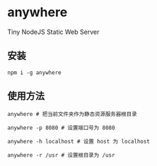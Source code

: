 # anywhere

Tiny NodeJS Static Web Server

## 安装

```
npm i -g anywhere
```

## 使用方法
```
anywhere # 把当前文件夹作为静态资源服务器根目录

anywhere -p 8080 # 设置端口号为 8080

anywhere -h localhost # 设置 host 为 localhost

anywhere -r /usr # 设置根目录为 /usr
```